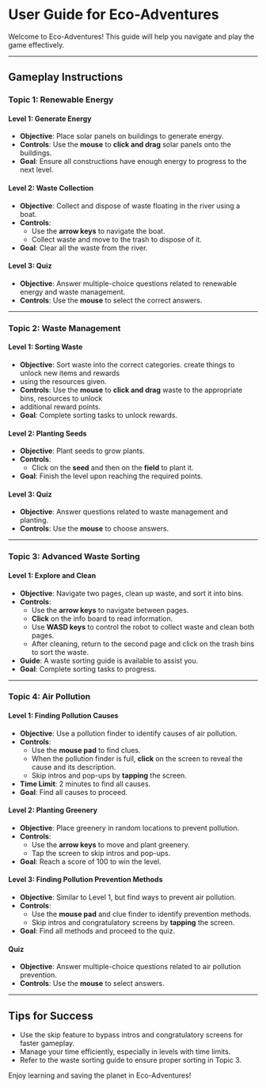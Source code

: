 
# User Guide for Eco-Adventures

Welcome to Eco-Adventures! This guide will help you navigate and play the game effectively.

---

## Gameplay Instructions

### Topic 1: Renewable Energy
#### Level 1: Generate Energy
- **Objective**: Place solar panels on buildings to generate energy.
- **Controls**: Use the **mouse** to **click and drag** solar panels onto the buildings.
- **Goal**: Ensure all constructions have enough energy to progress to the next level.

#### Level 2: Waste Collection
- **Objective**: Collect and dispose of waste floating in the river using a boat.
- **Controls**:
  - Use the **arrow keys** to navigate the boat.
  - Collect waste and move to the trash to dispose of it.
- **Goal**: Clear all the waste from the river.

#### Level 3: Quiz
- **Objective**: Answer multiple-choice questions related to renewable energy and waste management.
- **Controls**: Use the **mouse** to select the correct answers.

---

### Topic 2: Waste Management
#### Level 1: Sorting Waste
- **Objective**: Sort waste into the correct categories. create things to unlock new items and rewards
- using the resources given.
- **Controls**: Use the **mouse** to **click and drag** waste to the appropriate bins, resources to unlock
- additional reward points.
- **Goal**: Complete sorting tasks to unlock rewards.

#### Level 2: Planting Seeds
- **Objective**: Plant seeds to grow plants.
- **Controls**:
  - Click on the **seed** and then on the **field** to plant it.
- **Goal**: Finish the level upon reaching the required points.

#### Level 3: Quiz
- **Objective**: Answer questions related to waste management and planting.
- **Controls**: Use the **mouse** to choose answers.

---

### Topic 3: Advanced Waste Sorting
#### Level 1: Explore and Clean
- **Objective**: Navigate two pages, clean up waste, and sort it into bins.
- **Controls**:
  - Use the **arrow keys** to navigate between pages.
  - **Click** on the info board to read information.
  - Use **WASD keys** to control the robot to collect waste and clean both pages.
  - After cleaning, return to the second page and click on the trash bins to sort the waste.
- **Guide**: A waste sorting guide is available to assist you.
- **Goal**: Complete sorting tasks to progress.

---

### Topic 4: Air Pollution
#### Level 1: Finding Pollution Causes
- **Objective**: Use a pollution finder to identify causes of air pollution.
- **Controls**:
  - Use the **mouse pad** to find clues.
  - When the pollution finder is full, **click** on the screen to reveal the cause and its description.
  - Skip intros and pop-ups by **tapping** the screen.
- **Time Limit**: 2 minutes to find all causes.
- **Goal**: Find all causes to proceed.

#### Level 2: Planting Greenery
- **Objective**: Place greenery in random locations to prevent pollution.
- **Controls**:
  - Use the **arrow keys** to move and plant greenery.
  - Tap the screen to skip intros and pop-ups.
- **Goal**: Reach a score of 100 to win the level.

#### Level 3: Finding Pollution Prevention Methods
- **Objective**: Similar to Level 1, but find ways to prevent air pollution.
- **Controls**: 
  - Use the **mouse pad** and clue finder to identify prevention methods.
  - Skip intros and congratulatory screens by **tapping** the screen.
- **Goal**: Find all methods and proceed to the quiz.

#### Quiz
- **Objective**: Answer multiple-choice questions related to air pollution prevention.
- **Controls**: Use the **mouse** to select answers.

---

## Tips for Success
- Use the skip feature to bypass intros and congratulatory screens for faster gameplay.
- Manage your time efficiently, especially in levels with time limits.
- Refer to the waste sorting guide to ensure proper sorting in Topic 3.

Enjoy learning and saving the planet in Eco-Adventures!
